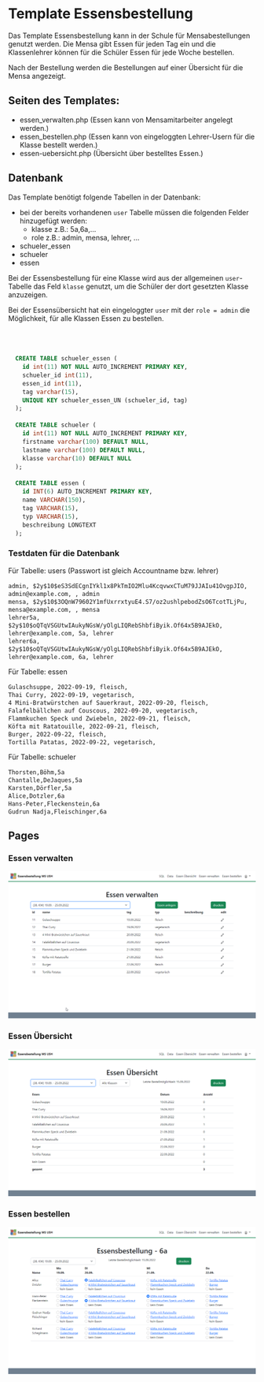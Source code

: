 # Template Essensbestellung
Das Template Essensbestellung kann in der Schule für Mensabestellungen genutzt werden. Die Mensa gibt Essen für jeden Tag ein und die Klassenlehrer können für die Schüler Essen für jede Woche bestellen.

Nach der Bestellung werden die Bestellungen auf einer Übersicht für die Mensa angezeigt.
## Seiten des Templates:
- essen_verwalten.php (Essen kann von Mensamitarbeiter angelegt werden.)
- essen_bestellen.php (Essen kann von eingeloggten Lehrer-Usern für die Klasse bestellt werden.)
- essen-uebersicht.php (Übersicht über bestelltes Essen.)

## Datenbank

Das Template benötigt folgende Tabellen in der Datenbank:
- bei der bereits vorhandenen `user` Tabelle müssen die folgenden Felder hinzugefügt werden:
  - klasse z.B.: 5a,6a,...
  - role z.B.: admin, mensa, lehrer, ...
- schueler_essen
- schueler
- essen  

Bei der Essensbestellung für eine Klasse wird aus der allgemeinen `user`-Tabelle das Feld `klasse` genutzt, um die Schüler der dort gesetzten Klasse anzuzeigen.

Bei der Essensübersicht hat ein eingeloggter `user` mit der `role = admin` die Möglichkeit, für alle Klassen Essen zu bestellen.

```sql 



  CREATE TABLE schueler_essen (
    id int(11) NOT NULL AUTO_INCREMENT PRIMARY KEY,
    schueler_id int(11),
    essen_id int(11),
    tag varchar(15),
    UNIQUE KEY schueler_essen_UN (schueler_id, tag)
  );

  CREATE TABLE schueler (
    id int(11) NOT NULL AUTO_INCREMENT PRIMARY KEY,
    firstname varchar(100) DEFAULT NULL,
    lastname varchar(100) DEFAULT NULL,
    klasse varchar(10) DEFAULT NULL
  );

  CREATE TABLE essen (
    id INT(6) AUTO_INCREMENT PRIMARY KEY,
    name VARCHAR(150),
    tag VARCHAR(15),
    typ VARCHAR(15),
    beschreibung LONGTEXT
  );
```

### Testdaten für die Datenbank
Für Tabelle: users (Passwort ist gleich Accountname bzw. lehrer)
```
admin, $2y$10$eS3SdECgnIYkl1x8PkTmIO2Mlu4KcqvwxCTuM79JJAIu41OvgpJIO, admin@example.com, , admin
mensa, $2y$10$3OQnW79602Y1mfUxrrxtyuE4.S7/oz2ushlpebodZsO6TcotTLjPu, mensa@example.com, , mensa
lehrer5a, $2y$10$oQTqVSGUtwIAukyNGsW/yOlgLIQRebShbfiByik.Of64x5B9AJEkO, lehrer@example.com, 5a, lehrer
lehrer6a, $2y$10$oQTqVSGUtwIAukyNGsW/yOlgLIQRebShbfiByik.Of64x5B9AJEkO, lehrer@example.com, 6a, lehrer
```
Für Tabelle: essen
```
Gulaschsuppe, 2022-09-19, fleisch, 
Thai Curry, 2022-09-19, vegetarisch, 
4 Mini-Bratwürstchen auf Sauerkraut, 2022-09-20, fleisch, 
Falafelbällchen auf Couscous, 2022-09-20, vegetarisch, 
Flammkuchen Speck und Zwiebeln, 2022-09-21, fleisch, 
Köfta mit Ratatouille, 2022-09-21, fleisch, 
Burger, 2022-09-22, fleisch, 
Tortilla Patatas, 2022-09-22, vegetarisch, 
```
Für Tabelle: schueler
```
Thorsten,Böhm,5a
Chantalle,DeJaques,5a
Karsten,Dörfler,5a
Alice,Dotzler,6a
Hans-Peter,Fleckenstein,6a
Gudrun Nadja,Fleischinger,6a
```

## Pages
### Essen verwalten
![](./www/images/tmp_essensbestellung2.png)

### Essen Übersicht
![](./www/images/tmp_essensbestellung1.png)

### Essen bestellen
![](./www/images/tmp_essensbestellung3.png)